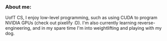 ### About me:
UofT CS, I enjoy low-level programming, such as using CUDA to program NVIDIA GPUs (check out pixelify :D). I'm also currently learning reverse-engineering, and in my spare time I'm into weightlifting and playing with my dog.
